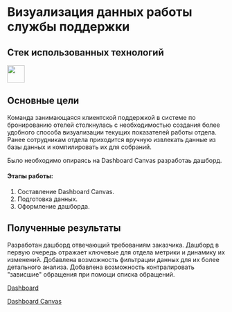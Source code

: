 # Визуализация данных работы службы поддержки

## Cтек использованных технологий 

<img src="https://cdn2.iconfinder.com/data/icons/mixd/512/3_tableau-512.png" height="40"/>

## Основные цели 

  Команда занимающаяся клиентской поддержкой в системе по бронированию отелей столкнулась с необходимостью создания более удобного способа визуализации текущих показателей работы отдела. Ранее сотрудникам отдела приходится вручную извлекать данные из базы данных и компилировать их для собраний.
  
  Было необходимо опираясь на Dashboard Canvas разработаь дашборд.
  
#### Этапы работы:
1. Составление Dashboard Canvas.
2. Подготовка данных.
3. Оформление дашборда.

## Полученные результаты

  Разработан дашборд отвечающий требованиям заказчика. Дашборд в первую очередь отражает ключевые для отдела метрики и динамику их изменений. Добавлена возможность фильтрации данных для их более детального анализа. Добавлена возможность контралировать "зависшие" обращения при помощи списка обращений.

[Dashboard](https://public.tableau.com/app/profile/daniil.pavlov/viz/Lesson3_17374745656950/Efficiencyofthesupportservice#1)

[Dashboard Canvas](https://docs.google.com/document/d/1-QOqNiqAPO-u5eL3ufJxWNcw75ADxB2-/edit?usp=sharing&ouid=112116342655876060490&rtpof=true&sd=true)


   


